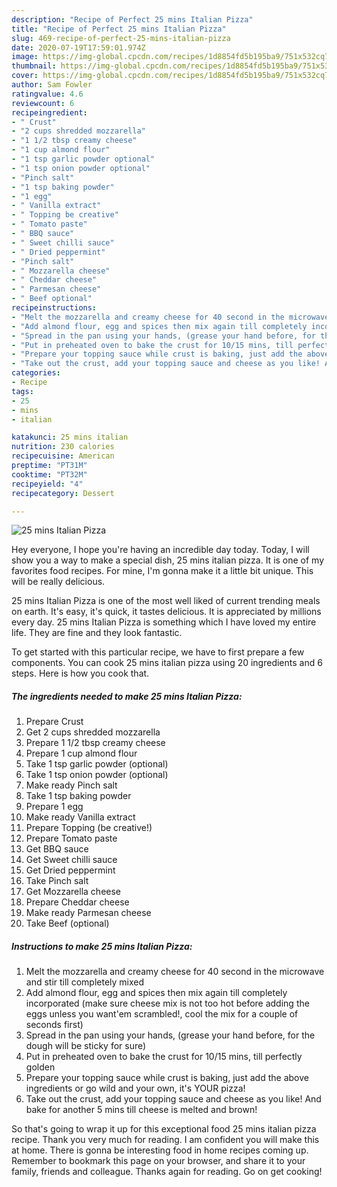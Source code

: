 ```yaml
---
description: "Recipe of Perfect 25 mins Italian Pizza"
title: "Recipe of Perfect 25 mins Italian Pizza"
slug: 469-recipe-of-perfect-25-mins-italian-pizza
date: 2020-07-19T17:59:01.974Z
image: https://img-global.cpcdn.com/recipes/1d8854fd5b195ba9/751x532cq70/25-mins-italian-pizza-recipe-main-photo.jpg
thumbnail: https://img-global.cpcdn.com/recipes/1d8854fd5b195ba9/751x532cq70/25-mins-italian-pizza-recipe-main-photo.jpg
cover: https://img-global.cpcdn.com/recipes/1d8854fd5b195ba9/751x532cq70/25-mins-italian-pizza-recipe-main-photo.jpg
author: Sam Fowler
ratingvalue: 4.6
reviewcount: 6
recipeingredient:
- " Crust"
- "2 cups shredded mozzarella"
- "1 1/2 tbsp creamy cheese"
- "1 cup almond flour"
- "1 tsp garlic powder optional"
- "1 tsp onion powder optional"
- "Pinch salt"
- "1 tsp baking powder"
- "1 egg"
- " Vanilla extract"
- " Topping be creative"
- " Tomato paste"
- " BBQ sauce"
- " Sweet chilli sauce"
- " Dried peppermint"
- "Pinch salt"
- " Mozzarella cheese"
- " Cheddar cheese"
- " Parmesan cheese"
- " Beef optional"
recipeinstructions:
- "Melt the mozzarella and creamy cheese for 40 second in the microwave and stir till completely mixed"
- "Add almond flour, egg and spices then mix again till completely incorporated (make sure cheese mix is not too hot before adding the eggs unless you want&#39;em scrambled!, cool the mix for a couple of seconds first)"
- "Spread in the pan using your hands, (grease your hand before, for the dough will be sticky for sure)"
- "Put in preheated oven to bake the crust for 10/15 mins, till perfectly golden"
- "Prepare your topping sauce while crust is baking, just add the above ingredients or go wild and your own, it&#39;s YOUR pizza!"
- "Take out the crust, add your topping sauce and cheese as you like! And bake for another 5 mins till cheese is melted and brown!"
categories:
- Recipe
tags:
- 25
- mins
- italian

katakunci: 25 mins italian 
nutrition: 230 calories
recipecuisine: American
preptime: "PT31M"
cooktime: "PT32M"
recipeyield: "4"
recipecategory: Dessert

---
```



![25 mins Italian Pizza](https://img-global.cpcdn.com/recipes/1d8854fd5b195ba9/751x532cq70/25-mins-italian-pizza-recipe-main-photo.jpg)

Hey everyone, I hope you're having an incredible day today. Today, I will show you a way to make a special dish, 25 mins italian pizza. It is one of my favorites food recipes. For mine, I'm gonna make it a little bit unique. This will be really delicious.



25 mins Italian Pizza is one of the most well liked of current trending meals on earth. It's easy, it's quick, it tastes delicious. It is appreciated by millions every day. 25 mins Italian Pizza is something which I have loved my entire life. They are fine and they look fantastic.


To get started with this particular recipe, we have to first prepare a few components. You can cook 25 mins italian pizza using 20 ingredients and 6 steps. Here is how you cook that.

<!--inarticleads1-->

##### The ingredients needed to make 25 mins Italian Pizza:

1. Prepare  Crust
1. Get 2 cups shredded mozzarella
1. Prepare 1 1/2 tbsp creamy cheese
1. Prepare 1 cup almond flour
1. Take 1 tsp garlic powder (optional)
1. Take 1 tsp onion powder (optional)
1. Make ready Pinch salt
1. Take 1 tsp baking powder
1. Prepare 1 egg
1. Make ready  Vanilla extract
1. Prepare  Topping (be creative!)
1. Prepare  Tomato paste
1. Get  BBQ sauce
1. Get  Sweet chilli sauce
1. Get  Dried peppermint
1. Take Pinch salt
1. Get  Mozzarella cheese
1. Prepare  Cheddar cheese
1. Make ready  Parmesan cheese
1. Take  Beef (optional)




<!--inarticleads2-->

##### Instructions to make 25 mins Italian Pizza:

1. Melt the mozzarella and creamy cheese for 40 second in the microwave and stir till completely mixed
1. Add almond flour, egg and spices then mix again till completely incorporated (make sure cheese mix is not too hot before adding the eggs unless you want&#39;em scrambled!, cool the mix for a couple of seconds first)
1. Spread in the pan using your hands, (grease your hand before, for the dough will be sticky for sure)
1. Put in preheated oven to bake the crust for 10/15 mins, till perfectly golden
1. Prepare your topping sauce while crust is baking, just add the above ingredients or go wild and your own, it&#39;s YOUR pizza!
1. Take out the crust, add your topping sauce and cheese as you like! And bake for another 5 mins till cheese is melted and brown!




So that's going to wrap it up for this exceptional food 25 mins italian pizza recipe. Thank you very much for reading. I am confident you will make this at home. There is gonna be interesting food in home recipes coming up. Remember to bookmark this page on your browser, and share it to your family, friends and colleague. Thanks again for reading. Go on get cooking!
